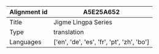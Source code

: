 |Alignment id | A5E25A652
| --- | --- 
|Title | Jigme Lingpa Series 
|Type | translation
|Languages | ['en', 'de', 'es', 'fr', 'pt', 'zh', 'bo']